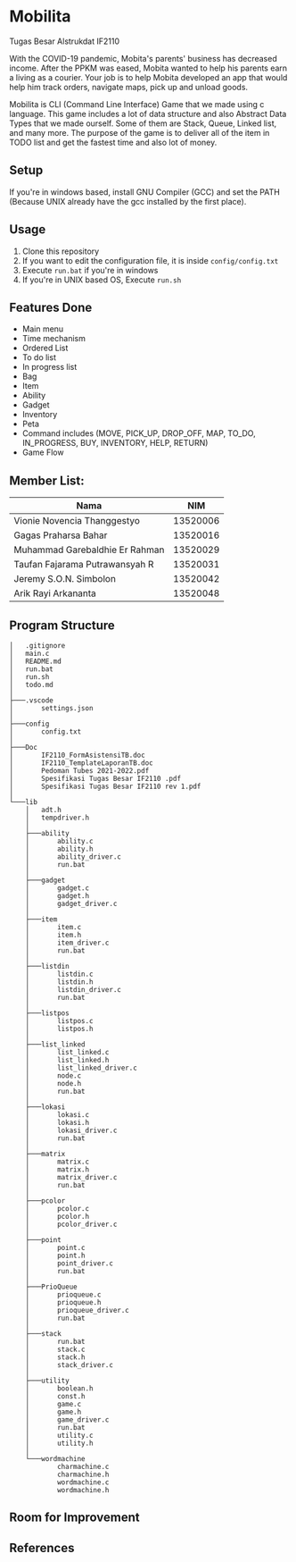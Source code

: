 # Mobilita

Tugas Besar Alstrukdat IF2110  

With the COVID-19 pandemic, Mobita's parents' business has decreased income. After the PPKM was eased, Mobita wanted to help his parents
earn a living as a courier. Your job is to help Mobita
developed an app that would help him track orders, navigate maps, pick up
and unload goods. 

Mobilita is CLI (Command Line Interface) Game that we made using c language. This game includes a lot of data structure and also Abstract Data Types that we made ourself. Some of them are Stack, Queue, Linked list, and many more. The purpose of the game is to deliver all of the item in TODO list and get the fastest time and also lot of money.

## Setup
If you're in windows based, install GNU Compiler (GCC) and set the PATH (Because UNIX already have the gcc installed by the first place).  

## Usage
1. Clone this repository
2. If you want to edit the configuration file, it is inside `config/config.txt`
3. Execute `run.bat` if you're in windows
4. If you're in UNIX based OS, Execute `run.sh`

## Features Done
- Main menu
- Time mechanism
- Ordered List
- To do list
- In progress list
- Bag
- Item
- Ability
- Gadget
- Inventory
- Peta
- Command includes (MOVE, PICK_UP, DROP_OFF, MAP, TO_DO, IN_PROGRESS, BUY, INVENTORY, HELP, RETURN)
- Game Flow

## Member List:

| Nama | NIM |
| ------------- |:-------------:|
| Vionie Novencia Thanggestyo | 13520006 |
| Gagas Praharsa Bahar |13520016|
| Muhammad Garebaldhie Er Rahman | 13520029|
| Taufan Fajarama Putrawansyah R | 13520031 |
| Jeremy S.O.N. Simbolon | 13520042 |
| Arik Rayi Arkananta | 13520048 |

## Program Structure

```
│   .gitignore
│   main.c
│   README.md
│   run.bat
│   run.sh
│   todo.md
│
├───.vscode
│       settings.json
│
├───config
│       config.txt
│
├───Doc
│       IF2110_FormAsistensiTB.doc
│       IF2110_TemplateLaporanTB.doc
│       Pedoman Tubes 2021-2022.pdf
│       Spesifikasi Tugas Besar IF2110 .pdf
│       Spesifikasi Tugas Besar IF2110 rev 1.pdf
│
└───lib
    │   adt.h
    │   tempdriver.h
    │
    ├───ability
    │       ability.c
    │       ability.h
    │       ability_driver.c
    │       run.bat
    │
    ├───gadget
    │       gadget.c
    │       gadget.h
    │       gadget_driver.c
    │
    ├───item
    │       item.c
    │       item.h
    │       item_driver.c
    │       run.bat
    │
    ├───listdin
    │       listdin.c
    │       listdin.h
    │       listdin_driver.c
    │       run.bat
    │
    ├───listpos
    │       listpos.c
    │       listpos.h
    │
    ├───list_linked
    │       list_linked.c
    │       list_linked.h
    │       list_linked_driver.c
    │       node.c
    │       node.h
    │       run.bat
    │
    ├───lokasi
    │       lokasi.c
    │       lokasi.h
    │       lokasi_driver.c
    │       run.bat
    │
    ├───matrix
    │       matrix.c
    │       matrix.h
    │       matrix_driver.c
    │       run.bat
    │
    ├───pcolor
    │       pcolor.c
    │       pcolor.h
    │       pcolor_driver.c
    │       
    ├───point
    │       point.c
    │       point.h
    │       point_driver.c
    │       run.bat
    │
    ├───PrioQueue
    │       prioqueue.c
    │       prioqueue.h
    │       prioqueue_driver.c
    │       run.bat
    │
    ├───stack
    │       run.bat
    │       stack.c
    │       stack.h
    │       stack_driver.c
    │
    ├───utility
    │       boolean.h
    │       const.h
    │       game.c
    │       game.h
    │       game_driver.c
    │       run.bat
    │       utility.c
    │       utility.h
    │
    └───wordmachine
            charmachine.c
            charmachine.h
            wordmachine.c
            wordmachine.h
```

## Room for Improvement

## References

